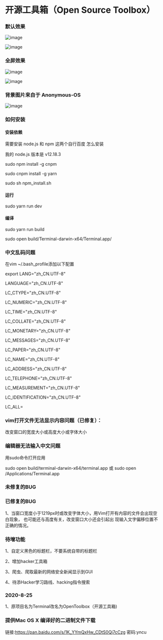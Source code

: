 # 开源工具箱（Open Source Toolbox）

### 默认效果

![image](https://gitee.com/OpenDevel/OpenToolbox/raw/master/static/OpenToolbox-00.png)

![image](https://gitee.com/OpenDevel/OpenToolbox/raw/master/static/TerminalDemo01.png)

### 全屏效果

![image](https://gitee.com/OpenDevel/OpenToolbox/raw/master/static/OpenToolbox-01.png)

![image](https://gitee.com/OpenDevel/OpenToolbox/raw/master/static/TerminalDemo02.png)

### 背景图片来自于 Anonymous-OS

![image](https://gitee.com/OpenDevel/OpenToolbox/raw/master/static/Anonymous-OS.png)

### 如何安装

#### 安装依赖

需要安装 node.js 和 npm 这两个自行百度 怎么安装

我的 node.js 版本是 v12.18.3

sudo npm install -g cnpm

sudo cnpm install -g yarn

sudo sh npm_install.sh

#### 运行

sudo yarn run dev

#### 编译

sudo yarn run build

sudo open build/Terminal-darwin-x64/Terminal.app/

### 中文乱码问题

在vim ~/.bash_profile添加以下配置

export LANG="zh_CN.UTF-8"

LANGUAGE="zh_CN.UTF-8"

LC_CTYPE="zh_CN.UTF-8"

LC_NUMERIC="zh_CN.UTF-8"

LC_TIME="zh_CN.UTF-8"

LC_COLLATE="zh_CN.UTF-8"

LC_MONETARY="zh_CN.UTF-8"

LC_MESSAGES="zh_CN.UTF-8"

LC_PAPER="zh_CN.UTF-8"

LC_NAME="zh_CN.UTF-8"

LC_ADDRESS="zh_CN.UTF-8"

LC_TELEPHONE="zh_CN.UTF-8"

LC_MEASUREMENT="zh_CN.UTF-8"

LC_IDENTIFICATION="zh_CN.UTF-8"

LC_ALL=

### vim打开文件无法显示内容问题（已修复）：

改变窗口的宽度大小或高度大小或字体大小

### 编辑器无法输入中文问题

用sudo命令打开应用

sudo open build/terminal-darwin-x64/terminal.app 或 sudo open /Applications/Terminal.app

### 未修复的BUG

### 已修复的BUG

1、当窗口宽度小于1219px时或改变字体大小，用Vim打开有内容的文件会出现空白现象，
也可能还与高度有关，改变窗口大小还会引起出
现输入文字偏移位置不正确的情况。

### 待增功能

1、自定义黑色的标题栏，不要系统自带的标题栏

2、增加hacker工具箱

3、爬虫、爬取最新的网络安全新闻显示到GUI

4、待添Hacker学习路线、hacking指令搜索

### 2020-8-25

1、原项目名为Terminal改名为OpenToolbox（开源工具箱)


### 提供Mac OS X 编译好的二进制文件下载

链接:<https://pan.baidu.com/s/1K_YYmQxHw_CDtS0Qj7cCzg> 密码:yncu

